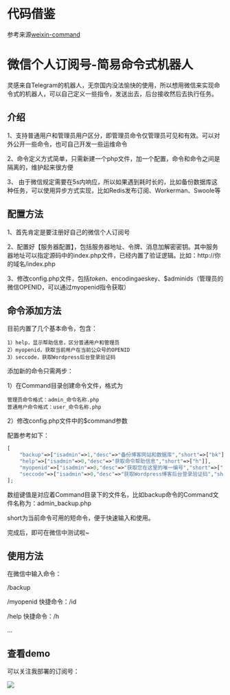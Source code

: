 # 代码借鉴
参考来源[weixin-command](https://github.com/lijialong1314/weixin-command)

# 微信个人订阅号-简易命令式机器人

灵感来自Telegram的机器人，无奈国内没法愉快的使用，所以想用微信来实现命令式的机器人，可以自己定义一些指令，发送出去，后台接收然后去执行任务。

## **介绍**

1、支持普通用户和管理员用户区分，即管理员命令仅管理员可见和有效。可以对外公开一些命令，也可自己开发一些运维命令

2、命令定义方式简单，只需新建一个php文件，加一个配置，命令和命令之间是隔离的，维护起来很方便

3、	由于微信规定需要在5s内响应，所以如果遇到耗时长的，比如备份数据库这种任务，可以使用异步方式实现，比如Redis发布订阅、Workerman、Swoole等



## **配置方法**

1、首先肯定是要注册好自己的微信个人订阅号

2、配置好【服务器配置】，包括服务器地址、令牌、消息加解密密钥。其中服务器地址可以指定源码中的index.php文件，已经内置了验证逻辑。比如：http://你的域名/index.php

3、修改config.php文件，包括$token、$encodingaeskey、$adminids（管理员的微信OPENID，可以通过myopenid指令获取）



## **命令添加方法**

目前内置了几个基本命令，包含：

```
1）help，显示帮助信息，区分普通用户和管理员
2）myopenid，获取当前用户在当前公众号的OPENID
3）seccode，获取Wordpress后台登录验证码
```

添加新的命令只需两步：

1）在Command目录创建命令文件，格式为

```
管理员命令格式：admin_命令名称.php
普通用户命令格式：user_命令名称.php
```

2）修改config.php文件中的$command参数

配置参考如下：

```php
[
    "backup"=>["isadmin"=>1,"desc"=>"备份博客网站和数据库","short"=>["bk"]],
    "help"=>["isadmin"=>0,"desc"=>"获取命令帮助信息","short"=>["h"]],
    "myopenid"=>["isadmin"=>0,"desc"=>"获取您在这里的唯一编号","short"=>["id"]],
    "seccode"=>["isadmin"=>0,"desc"=>"获取Wordpress博客后台登录验证码","short"=>["code"]],
];
```

数组键值是对应着Command目录下的文件名，比如backup命令的Command文件名称为：admin_backup.php

short为当前命令可用的短命令，便于快速输入和使用。

完成后，即可在微信中测试啦~

## **使用方法**

在微信中输入命令：

/backup

/myopenid    快捷命令：/id

/help   快捷命令：/h

...

## **查看demo**

可以关注我部署的订阅号：

![](http://ww1.sinaimg.cn/large/702981f5ly1fx1ndcokc6j20760760t6.jpg)



